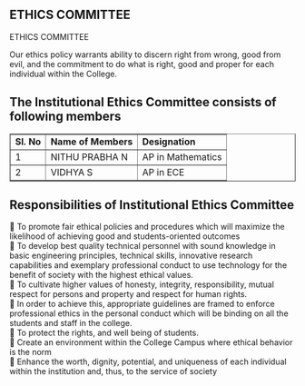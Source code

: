 <div align="left" class="contentDiv">
<h2>ETHICS COMMITTEE</h2>
<p>  
ETHICS COMMITTEE
<p>Our ethics policy warrants ability to discern right from wrong, good from evil, and the commitment to do what is right, good and proper for each individual within the College.</p>
</p>
<h2>The Institutional Ethics Committee consists of following members</h2>
<table border="1" cellpadding="8" style="border-collapse:collapse;">
<tr><td><strong> Sl. No</strong></td><td><strong>Name of Members</strong></td><td><strong>Designation</strong></td></tr>
<tr><td>1 </td><td> NITHU PRABHA N</td><td>AP in Mathematics</td></tr>
<tr><td> 2  </td><td> VIDHYA S </td><td>AP in ECE</td></tr>
</table>
<h2>Responsibilities of Institutional Ethics Committee</h2>
<p>
	To promote fair ethical policies and procedures which will maximize the likelihood of achieving good and students-oriented outcomes<br/>
	To develop best quality technical personnel with sound knowledge in basic engineering principles, technical skills, innovative research capabilities and exemplary professional conduct to use technology for the benefit of society with the highest ethical values.<br/>
	To cultivate higher values of honesty, integrity, responsibility, mutual respect for persons and property and respect for human rights. <br/>
	In order to achieve this, appropriate guidelines are framed to enforce professional ethics in the personal conduct which will be binding on all the students and staff in the college.<br/>
	To protect the rights, and well being of students.<br/>
	Create an environment within the College Campus where ethical behavior is the norm<br/>
	Enhance the worth, dignity, potential, and uniqueness of each individual within the institution and, thus, to the service of society<br/>
</p>
</div>